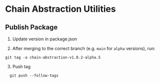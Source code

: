 # Chain Abstraction Utilities

## Publish Package

1. Update version in package.json

2. After merging to the correct branch (e.g. `main` for `alpha` versions), run:

```
git tag -a chain-abstraction-v1.0.2-alpha.5
```

3. Push tag

```
  git push --follow-tags
```

